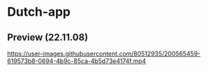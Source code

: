 # Dutch-app

## Preview (22.11.08)


https://user-images.githubusercontent.com/80512935/200565459-619573b8-0694-4b9c-85ca-4b5d73e4174f.mp4

